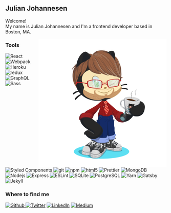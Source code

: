 <article>
<h1>Julian Johannesen</h1>

<main>
<p>Welcome! </br> My name is Julian Johannesen and I'm a frontend developer based in Boston, MA. </p>
<img align="right" width="400px" src="./octo-jj.png">

<section>
<h3>Tools</h3>
<p>
  <img alt="React" src="https://img.shields.io/badge/-React-45b8d8?style=flat-square&logo=react&logoColor=white" />
  <img alt="Webpack" src="https://img.shields.io/badge/-Webpack-8DD6F9?style=flat-square&logo=webpack&logoColor=white" /> 
  <img alt="Heroku" src="https://img.shields.io/badge/-Heroku-430098?style=flat-square&logo=heroku&logoColor=white" />
  <img alt="redux" src="https://img.shields.io/badge/-Redux-764ABC?style=flat-square&logo=redux&logoColor=white" />
  <img alt="GraphQL" src="https://img.shields.io/badge/-GraphQL-E10098?style=flat-square&logo=graphql&logoColor=white" />
  <img alt="Sass" src="https://img.shields.io/badge/-Sass-CC6699?style=flat-square&logo=sass&logoColor=white" />
  <img alt="Styled Components" src="https://img.shields.io/badge/-Styled_Components-db7092?style=flat-square&logo=styled-components&logoColor=white" />
  <img alt="git" src="https://img.shields.io/badge/-Git-F05032?style=flat-square&logo=git&logoColor=white" />
  <img alt="npm" src="https://img.shields.io/badge/-NPM-CB3837?style=flat-square&logo=npm&logoColor=white" />
  <img alt="html5" src="https://img.shields.io/badge/-HTML5-E34F26?style=flat-square&logo=html5&logoColor=white" />
  <img alt="Prettier" src="https://img.shields.io/badge/-Prettier-F7B93E?style=flat-square&logo=prettier&logoColor=white" />
  <img alt="MongoDB" src="https://img.shields.io/badge/-MongoDB-13aa52?style=flat-square&logo=mongodb&logoColor=white" />
  <img alt="Nodejs" src="https://img.shields.io/badge/-Nodejs-43853d?style=flat-square&logo=Node.js&logoColor=white" />
  <img alt="Express" src="https://img.shields.io/badge/-Express-45b8d8?style=flat-square&logo=Express&logoColor=white" />
  <img alt="ESLint" src="https://img.shields.io/badge/-ESLint-4B32C3?style=flat-square&logo=ESLint&logoColor=white" />
  <img alt="SQLite" src="https://img.shields.io/badge/-SQLite-044a64?style=flat-square&logo=SQLite&logoColor=white" />
  <img alt="PostgreSQL" src="https://img.shields.io/badge/-PostgreSQL-336791?style=flat-square&logo=PostgreSQL&logoColor=white" />
  <img alt="Yarn" src="https://img.shields.io/badge/-Yarn-117cad?style=flat-square&logo=Yarn&logoColor=white" />
  <img alt="Gatsby" src="https://img.shields.io/badge/-Gatsby-542c85?style=flat-square&logo=Gatsby&logoColor=white" />
  <img alt="Jekyll" src="https://img.shields.io/badge/-Jekyll-fc0?style=flat-square&logo=Jekyll&logoColor=white" />
</p>
</section>

<!--
<section>
<h3>My latest posts</h3>
<ul>
  <li>
    <a href="https://medium.com/blahblahblah">
      <b><img src="thumbnail.png" width="20" alt="new" />Blah blah blah</b>
    </a>
    <br/>
    <i>A matter of taste, sure, but here is an approach that scales.</i>
  </li>
</ul>
</section>
-->
<section>
<h3>Where to find me</h3>
<p>
  <a href="https://github.com/julianjohannesen" target="_blank">
    <img alt="Github" src="https://img.shields.io/badge/GitHub-%2312100E.svg?&style=for-the-badge&logo=Github&logoColor=white" />
  </a> 
  <a href="https://twitter.com/jjeadon" target="_blank">
    <img alt="Twitter" src="https://img.shields.io/badge/twitter-%231DA1F2.svg?&style=for-the-badge&logo=twitter&logoColor=white" /></a> 
  <a href="https://www.linkedin.com/in/julianjohannesen" target="_blank">
    <img alt="LinkedIn" src="https://img.shields.io/badge/linkedin-%230077B5.svg?&style=for-the-badge&logo=linkedin&logoColor=white" /></a> 
  <a href="https://medium.com/@julianjohannesen" target="_blank">
    <img alt="Medium" src="https://img.shields.io/badge/medium-%2312100E.svg?&style=for-the-badge&logo=medium&logoColor=white" />
  </a>
</p>
</section>
</main>
</article>



